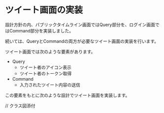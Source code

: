 # ツイート画面の実装
設計方針の内、パブリックタイムライン画面ではQuery部分を、ログイン画面ではCommand部分を実装しました。

続いては、QueryとCommandの両方が必要なツイート画面の実装を行います。

ツイート画面では次のような要素があります。

- Query
  - ツイート者のアイコン表示
  - ツイート者のトークン取得
- Command
  - 入力されたツイート内容の送信

この要素をもとに次のような設計でツイート画面を実装します。

// クラス図添付


